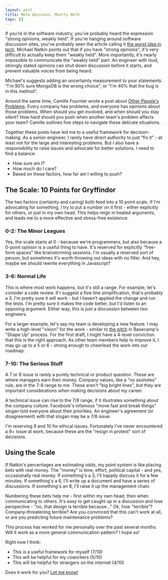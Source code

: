 ```yaml
---
layout: post
title: Meta Opinions, Mostly Held
tags: []
---
```

If you're in the software industry, you've probably heard the expression "strong opinions, weakly held".  If you're hanging around software discussion sites, you've probably seen the article calling it [the worst idea in tech](https://blog.glowforge.com/strong-opinions-loosely-held-might-be-the-worst-idea-in-tech/).  Michael Natkin points out that if you have "strong opinions", it's very difficult to actually keep them "weakly held".  More importantly, it's nearly impossible to communicate the "weakly held" part.  An engineer with loud, strongly stated opinions can shut down discussion before it starts, and prevent valuable voices from being heard.  

Michael's suggests adding an uncertainty measurement to your statements.  "I'm 90% sure MongoDB is the wrong choice", or "I'm 40% that the bug is in this method".  

Around the same time, Camille Fournier wrote a post about [Other People's Problems](http://www.elidedbranches.com/2019/05/opp-other-peoples-problems.html).  Every company has problems, and everyone has opinions about those problems.  When should you get involved, and when should you stay silent?  How hard should you push when another team's problem affects your team?  Camille outlines five steps to navigate these delicate situations.  

Together these posts have led me to a useful framework for decision-making.  As a senior engineer, I rarely have direct authority to just "fix it" - at least not for the large and interesting problems.  But I also have a responsibility to raise issues and advocate for better solutions.  I need to find a balance:

- How sure am I?
- How much do I care?
- Based on these factors, how far am I willing to push?

## The Scale: 10 Points for Gryffindor

The two factors (certainty and caring) both feed into a 10 point scale.  If I'm advocating for something, I try to put a number on it first - either explicitly for others, or just in my own head.  This helps reign in heated arguments, and leads me to a more effective and stress-free existence. 

### 0-2: The Minor Leagues

Yes, the scale starts at 0 - because we're programmers, but also because a 0-point opinion is a useful thing to have.  It's reserved for explicitly "free-form spaces" like brainstorming sessions.  I'm usually a reserved sort of person, but sometimes it's worth throwing out ideas with no filter.  And hey, maybe we *should* rewrite everything in Javascript?

### 3-6: Normal Life

This is where most work happens, but it's still a range.  For example, let's consider a code review.  If I suggest a five-line simplification, that's probably a 3.  I'm pretty sure it will work - but I haven't applied the change and run the tests.  I'm pretty sure it makes the code better, but I'd listen to an opposing argument.  Either way, this is just a discussion between two engineers.  

For a larger example, let's say my team is developing a new feature.  I may write a high-level "vision" for the work - similar to [the pitch](https://basecamp.com/shapeup/1.5-chapter-06) in Basecamp's "Shape Up" process.  For the first draft, I might have a 4-level conviction that this is the right approach.  As other team members help to improve it, I may go up to a 5 or 6 - strong enough to cheerlead the work into our roadmap.

### 7-10: The Serious Stuff

A 7 or 8 issue is rarely a purely technical or product question.  These are where managers earn their money.  Company values, like a "no assholes" rule, are in the 7-8 range to me.  These aren't "big bright lines", but they are important considerations when making decisions about my career.

A technical issue can rise to the 7/8 range, if it illustrates something about the company culture.  Facebook's infamous "move fast and break things" slogan told everyone about their priorities.  An engineer's agreement (or disagreement) with that slogan may be a 7/8 issue. 

I'm reserving 9 and 10 for ethical issues.  Fortunately I've never encountered a 9+ issue at work, because these are the "resign in protest" sort of decisions.  

## Using the Scale

If Natkin's percentages are estimating odds, my point system is like placing bets with real money.  The "money" is time, effort, political capital - and yes, occasionally real money.  If something's a 3, I'll happily discuss it for a few minutes.  If something's a 6, I'll write up a document and have a series of discussions.  If something's an 8, I'll raise it up the management chain.  

Numbering these bets help me - first within my own head, then when communicating to others.  It's easy to get caught up in a discussion and lose perspective - "no, that design is terrible because..."  Ok, how "terrible"?  Company-threatening terrible?  Are you convinced that this can't work at all, or are you predicting future maintenance problems?  

This process has worked for me personally over the past several months.   Will it work as a more general communication pattern?  I hope so!

Right now I think:
- This is a useful framework for myself (7/10)
- This will be helpful for my coworkers (5/10)
- This will be helpful for strangers on the internet (4/10)

Does it work for you?  [Let me know!](https://twitter.com/tmorton)

